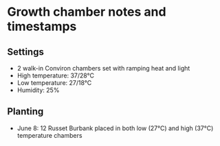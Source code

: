 # Growth chamber notes and timestamps

## Settings
- 2 walk-in Conviron chambers set with ramping heat and light
- High temperature: 37/28°C
- Low temperature: 27/18°C
- Humidity: 25%

## Planting
- June 8: 12 Russet Burbank placed in both low (27°C) and high (37°C) temperature chambers
